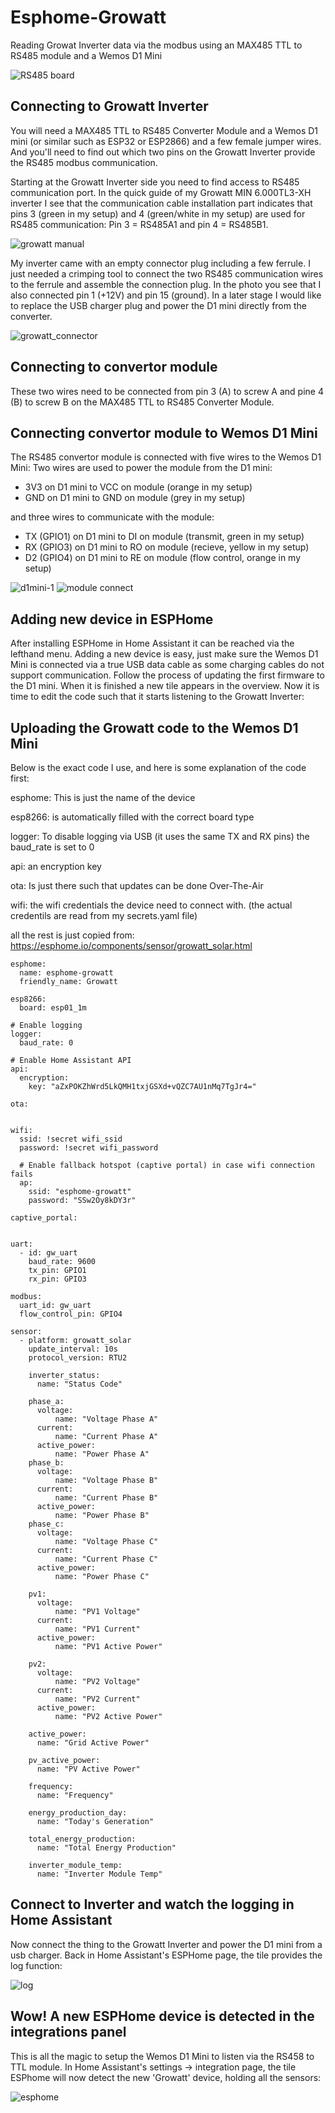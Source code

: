 # Esphome-Growatt
Reading Growat Inverter data via the modbus using an MAX485 TTL to RS485 module and a Wemos D1 Mini

![RS485 board](https://github.com/rspring/Esphome-Growatt/assets/6276750/f4176c70-6b30-460e-a3fc-8b44422396bf)

## Connecting to Growatt Inverter
You will need a MAX485 TTL to RS485 Converter Module and a Wemos D1 mini (or similar such as ESP32 or ESP2866) and a few female jumper wires. And you'll need to find out which two pins on the Growatt Inverter provide the RS485 modbus communication.

Starting at the Growatt Inverter side you need to find access to RS485 communication port. In the quick guide of my Growatt MIN 6.000TL3-XH inverter I see that the communication cable installation part indicates that pins 3 (green in my setup) and 4 (green/white in my setup) are used for RS485 communication: Pin 3 = RS485A1 and pin 4 = RS485B1.

![growatt manual](https://github.com/rspring/Esphome-Growatt/assets/6276750/915d86ba-ba97-40b2-9420-62bad633d7e0)

My inverter came with an empty connector plug including a few ferrule. I just needed a crimping tool to connect the two RS485 communication wires to the ferrule and assemble the connection plug. In the photo you see that I also connected pin 1 (+12V) and pin 15 (ground). In a later stage I would like to replace the USB charger plug and power the D1 mini directly from the converter.

![growatt_connector](https://github.com/rspring/Esphome-Growatt/assets/6276750/969e6089-d822-474e-8849-14d03518689c)

## Connecting to convertor module
These two wires need to be connected from pin 3 (A) to screw A and pine 4 (B) to screw B on the
MAX485 TTL to RS485 Converter Module.

## Connecting convertor module to Wemos D1 Mini
The RS485 convertor module is connected with five wires to the Wemos D1 Mini:
Two wires are used to power the module from the D1 mini:

- 3V3 on D1 mini to VCC on module (orange in my setup)
- GND on D1 mini to GND on module (grey in my setup)

and three wires to communicate with the module:

- TX (GPIO1) on D1 mini to DI on module (transmit, green in my setup)
- RX (GPIO3) on D1 mini to RO on module (recieve, yellow in my setup)
- D2 (GPIO4) on D1 mini to RE on module (flow control, orange in my setup)

![d1mini-1](https://github.com/rspring/Esphome-Growatt/assets/6276750/87d6426e-002a-4a0f-ae9b-995ba46e8681)
![module connect](https://github.com/rspring/Esphome-Growatt/assets/6276750/cfba1755-714e-444a-8ed0-c99e878d6ea8)

## Adding new device in ESPHome
After installing ESPHome in Home Assistant it can be reached via the lefthand menu. Adding a new device is easy, just make sure the Wemos D1 Mini is connected via a true USB data cable as some charging cables do not support communication. Follow the process of updating the first firmware to the D1 mini. When it is finished a new tile appears in the overview. Now it is time to edit the code such that it starts listening to the Growatt Inverter:

## Uploading the Growatt code to the Wemos D1 Mini
Below is the exact code I use, and here is some explanation of the code first:

esphome: This is just the name of the device

esp8266: is automatically filled with the correct board type

logger: To disable logging via USB (it uses the same TX and RX pins) the baud_rate is set to 0

api: an encryption key

ota: Is just there such that updates can be done Over-The-Air

wifi: the wifi credentials the device need to connect with. (the actual credentils are read from my secrets.yaml file)

all the rest is just copied from: https://esphome.io/components/sensor/growatt_solar.html
```
esphome:
  name: esphome-growatt
  friendly_name: Growatt

esp8266:
  board: esp01_1m

# Enable logging
logger:
  baud_rate: 0
 
# Enable Home Assistant API
api:
  encryption:
    key: "aZxPOKZhWrd5LkQMH1txjGSXd+vQZC7AU1nMq7TgJr4="

ota:


wifi:
  ssid: !secret wifi_ssid
  password: !secret wifi_password

  # Enable fallback hotspot (captive portal) in case wifi connection fails
  ap:
    ssid: "esphome-growatt"
    password: "SSw2Oy8kDY3r"

captive_portal:
   

uart:
  - id: gw_uart
    baud_rate: 9600
    tx_pin: GPIO1
    rx_pin: GPIO3

modbus:
  uart_id: gw_uart
  flow_control_pin: GPIO4

sensor:
  - platform: growatt_solar
    update_interval: 10s
    protocol_version: RTU2

    inverter_status:
      name: "Status Code"

    phase_a:
      voltage:
          name: "Voltage Phase A"
      current:
          name: "Current Phase A"
      active_power:
          name: "Power Phase A"
    phase_b:
      voltage:
          name: "Voltage Phase B"
      current:
          name: "Current Phase B"
      active_power:
          name: "Power Phase B"
    phase_c:
      voltage:
          name: "Voltage Phase C"
      current:
          name: "Current Phase C"
      active_power:
          name: "Power Phase C"

    pv1:
      voltage:
          name: "PV1 Voltage"
      current:
          name: "PV1 Current"
      active_power:
          name: "PV1 Active Power"

    pv2:
      voltage:
          name: "PV2 Voltage"
      current:
          name: "PV2 Current"
      active_power:
          name: "PV2 Active Power"

    active_power:
      name: "Grid Active Power"

    pv_active_power:
      name: "PV Active Power"

    frequency:
      name: "Frequency"

    energy_production_day:
      name: "Today's Generation"

    total_energy_production:
      name: "Total Energy Production"

    inverter_module_temp:
      name: "Inverter Module Temp"
```

## Connect to Inverter and watch the logging in Home Assistant
Now connect the thing to the Growatt Inverter and power the D1 mini from a usb charger. Back in Home Assistant's ESPHome page, the tile provides the log function:

![log](https://github.com/rspring/Esphome-Growatt/assets/6276750/b616bd28-6c85-4dc5-b73f-8ff885e9e7cc)

## Wow! A new ESPHome device is detected in the integrations panel
This is all the magic to setup the Wemos D1 Mini to listen via the RS458 to TTL module. In Home Assistant's settings -> integration page, the tile ESPhome will now detect the new 'Growatt' device, holding all the sensors:

![esphome](https://github.com/rspring/Esphome-Growatt/assets/6276750/d6d347d6-78ed-4b00-973b-49f3719210bf)

